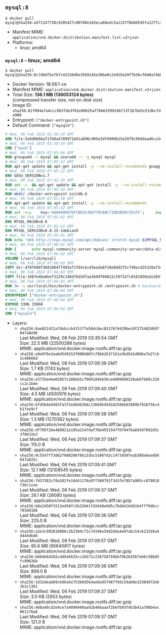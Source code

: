## `mysql:8`

```console
$ docker pull mysql@sha256:a571337738c9205427c80748e165eca88edc5a1157f8b8d545fa127fc3e29269
```

-	Manifest MIME: `application/vnd.docker.distribution.manifest.list.v2+json`
-	Platforms:
	-	linux; amd64

### `mysql:8` - linux; amd64

```console
$ docker pull mysql@sha256:8c7d6df5e7b7c41530d9a3569145e30be0c2e919a29f7b3bcf040a74b092c887
```

-	Docker Version: 18.06.1-ce
-	Manifest MIME: `application/vnd.docker.distribution.manifest.v2+json`
-	Total Size: **136.1 MB (136053124 bytes)**  
	(compressed transfer size, not on-disk size)
-	Image ID: `sha256:81f094a7e4ccc963fde3762e86625af76b6339924bf13f1b7bd3c51dbcfda988`
-	Entrypoint: `["docker-entrypoint.sh"]`
-	Default Command: `["mysqld"]`

```dockerfile
# Wed, 06 Feb 2019 03:30:19 GMT
ADD file:5a6d066ba71fb0a4789971d41a896c905e3df4989b15e2079c09ddaad6ca3ccd in / 
# Wed, 06 Feb 2019 03:30:19 GMT
CMD ["bash"]
# Wed, 06 Feb 2019 07:05:06 GMT
RUN groupadd -r mysql && useradd -r -g mysql mysql
# Wed, 06 Feb 2019 07:05:12 GMT
RUN apt-get update && apt-get install -y --no-install-recommends gnupg dirmngr && rm -rf /var/lib/apt/lists/*
# Wed, 06 Feb 2019 07:05:12 GMT
ENV GOSU_VERSION=1.7
# Wed, 06 Feb 2019 07:05:29 GMT
RUN set -x 	&& apt-get update && apt-get install -y --no-install-recommends ca-certificates wget && rm -rf /var/lib/apt/lists/* 	&& wget -O /usr/local/bin/gosu "https://github.com/tianon/gosu/releases/download/$GOSU_VERSION/gosu-$(dpkg --print-architecture)" 	&& wget -O /usr/local/bin/gosu.asc "https://github.com/tianon/gosu/releases/download/$GOSU_VERSION/gosu-$(dpkg --print-architecture).asc" 	&& export GNUPGHOME="$(mktemp -d)" 	&& gpg --batch --keyserver ha.pool.sks-keyservers.net --recv-keys B42F6819007F00F88E364FD4036A9C25BF357DD4 	&& gpg --batch --verify /usr/local/bin/gosu.asc /usr/local/bin/gosu 	&& gpgconf --kill all 	&& rm -rf "$GNUPGHOME" /usr/local/bin/gosu.asc 	&& chmod +x /usr/local/bin/gosu 	&& gosu nobody true 	&& apt-get purge -y --auto-remove ca-certificates wget
# Wed, 06 Feb 2019 07:05:30 GMT
RUN mkdir /docker-entrypoint-initdb.d
# Wed, 06 Feb 2019 07:05:38 GMT
RUN apt-get update && apt-get install -y --no-install-recommends 		pwgen 		openssl 		perl 	&& rm -rf /var/lib/apt/lists/*
# Wed, 06 Feb 2019 07:05:42 GMT
RUN set -ex; 	key='A4A9406876FCBD3C456770C88C718D3B5072E1F5'; 	export GNUPGHOME="$(mktemp -d)"; 	gpg --batch --keyserver ha.pool.sks-keyservers.net --recv-keys "$key"; 	gpg --batch --export "$key" > /etc/apt/trusted.gpg.d/mysql.gpg; 	gpgconf --kill all; 	rm -rf "$GNUPGHOME"; 	apt-key list > /dev/null
# Wed, 06 Feb 2019 07:05:42 GMT
ENV MYSQL_MAJOR=8.0
# Wed, 06 Feb 2019 07:05:43 GMT
ENV MYSQL_VERSION=8.0.15-1debian9
# Wed, 06 Feb 2019 07:05:45 GMT
RUN echo "deb http://repo.mysql.com/apt/debian/ stretch mysql-${MYSQL_MAJOR}" > /etc/apt/sources.list.d/mysql.list
# Wed, 06 Feb 2019 07:06:01 GMT
RUN { 		echo mysql-community-server mysql-community-server/data-dir select ''; 		echo mysql-community-server mysql-community-server/root-pass password ''; 		echo mysql-community-server mysql-community-server/re-root-pass password ''; 		echo mysql-community-server mysql-community-server/remove-test-db select false; 	} | debconf-set-selections 	&& apt-get update && apt-get install -y mysql-community-client="${MYSQL_VERSION}" mysql-community-server-core="${MYSQL_VERSION}" && rm -rf /var/lib/apt/lists/* 	&& rm -rf /var/lib/mysql && mkdir -p /var/lib/mysql /var/run/mysqld 	&& chown -R mysql:mysql /var/lib/mysql /var/run/mysqld 	&& chmod 777 /var/run/mysqld
# Wed, 06 Feb 2019 07:06:02 GMT
VOLUME [/var/lib/mysql]
# Wed, 06 Feb 2019 07:06:03 GMT
COPY dir:478f098f3681084f7493af1f04cbcd3eeda6f10e0dd2f5c740acd25328a73455 in /etc/mysql/ 
# Wed, 06 Feb 2019 07:06:03 GMT
COPY file:1667e4be6bef3129c148d76d3dfaa3b69709812c59f32fc0181850a2e204f1bb in /usr/local/bin/ 
# Wed, 06 Feb 2019 07:06:03 GMT
RUN ln -s usr/local/bin/docker-entrypoint.sh /entrypoint.sh # backwards compat
# Wed, 06 Feb 2019 07:06:04 GMT
ENTRYPOINT ["docker-entrypoint.sh"]
# Wed, 06 Feb 2019 07:06:04 GMT
EXPOSE 3306 33060
# Wed, 06 Feb 2019 07:06:04 GMT
CMD ["mysqld"]
```

-	Layers:
	-	`sha256:6ae821421a7debccb4151f7a50dc8ec0317674429bec0f275402d697047a8e96`  
		Last Modified: Wed, 06 Feb 2019 03:35:54 GMT  
		Size: 22.5 MB (22500288 bytes)  
		MIME: application/vnd.docker.image.rootfs.diff.tar.gzip
	-	`sha256:a9e976e3aa6d5d9153f006b807cf8b626371b1e3bd541d806a7e27cb1c40666d`  
		Last Modified: Wed, 06 Feb 2019 07:09:39 GMT  
		Size: 1.7 KB (1743 bytes)  
		MIME: application/vnd.docker.image.rootfs.diff.tar.gzip
	-	`sha256:e3735e44a02057c208eb5cf969189eb56ce4d09b08326ab6fb60c328cc2c1b4e`  
		Last Modified: Wed, 06 Feb 2019 07:09:40 GMT  
		Size: 4.5 MB (4500976 bytes)  
		MIME: application/vnd.docker.image.rootfs.diff.tar.gzip
	-	`sha256:bfd564e9483fa3f2ed64638dc13669b45d18258bb83889b7926756cdb1fee9cf`  
		Last Modified: Wed, 06 Feb 2019 07:09:38 GMT  
		Size: 1.3 MB (1270362 bytes)  
		MIME: application/vnd.docker.image.rootfs.diff.tar.gzip
	-	`sha256:df705f26e488921e185a2147daf7bb4551547f679476a8d3d7692d3c3f8632e3`  
		Last Modified: Wed, 06 Feb 2019 07:09:37 GMT  
		Size: 115.0 B  
		MIME: application/vnd.docker.image.rootfs.diff.tar.gzip
	-	`sha256:0c5547f73d627088206f9b133bc5106fd2c1473450feab308abeadb6047a825c`  
		Last Modified: Wed, 06 Feb 2019 07:09:41 GMT  
		Size: 12.1 MB (12108545 bytes)  
		MIME: application/vnd.docker.image.rootfs.diff.tar.gzip
	-	`sha256:f437382cf8a182fe16d41176a97f368792f343fe7057a905cc878018f36c1cee`  
		Last Modified: Wed, 06 Feb 2019 07:09:37 GMT  
		Size: 26.1 KB (26080 bytes)  
		MIME: application/vnd.docker.image.rootfs.diff.tar.gzip
	-	`sha256:b8e2d50f1513ed58fc5b32041fd2640e9d5c76db416d6164fff9dbcc703dd186`  
		Last Modified: Wed, 06 Feb 2019 07:09:36 GMT  
		Size: 225.0 B  
		MIME: application/vnd.docker.image.rootfs.diff.tar.gzip
	-	`sha256:e2e3c992818066c2b2304c73c74346e59d2dda4e97abc54c6132d4a44444db46`  
		Last Modified: Wed, 06 Feb 2019 07:09:57 GMT  
		Size: 95.6 MB (95640817 bytes)  
		MIME: application/vnd.docker.image.rootfs.diff.tar.gzip
	-	`sha256:b60db6d282cd49a5625cc1b572c236758758bbf9b262567eb6c58b05fc99626b`  
		Last Modified: Wed, 06 Feb 2019 07:09:36 GMT  
		Size: 899.0 B  
		MIME: application/vnd.docker.image.rootfs.diff.tar.gzip
	-	`sha256:1d32deab69c6d6a5e753b8d564ae8ad57487f9dc59ab0e32304972eb3b1c1361`  
		Last Modified: Wed, 06 Feb 2019 07:09:37 GMT  
		Size: 3.0 KB (2953 bytes)  
		MIME: application/vnd.docker.image.rootfs.diff.tar.gzip
	-	`sha256:408a40cd2e9ce7a4099940aa92b466aaaf2b6fb93f4b3b41a708b4ac061176a8`  
		Last Modified: Wed, 06 Feb 2019 07:09:37 GMT  
		Size: 121.0 B  
		MIME: application/vnd.docker.image.rootfs.diff.tar.gzip
